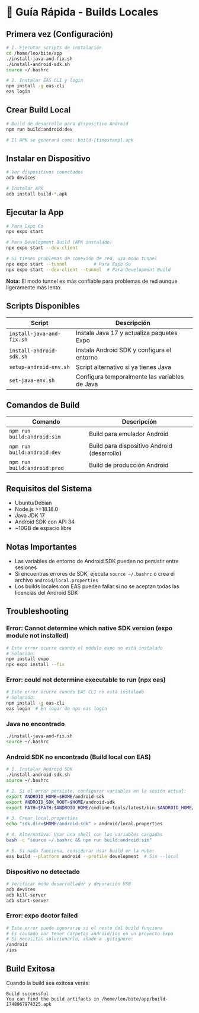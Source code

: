# 🚀 Guía Rápida - Builds Locales

## Primera vez (Configuración)

```bash
# 1. Ejecutar scripts de instalación
cd /home/leo/bite/app
./install-java-and-fix.sh
./install-android-sdk.sh
source ~/.bashrc

# 2. Instalar EAS CLI y login
npm install -g eas-cli
eas login
```

## Crear Build Local

```bash
# Build de desarrollo para dispositivo Android
npm run build:android:dev

# El APK se generará como: build-[timestamp].apk
```

## Instalar en Dispositivo

```bash
# Ver dispositivos conectados
adb devices

# Instalar APK
adb install build-*.apk
```

## Ejecutar la App

```bash
# Para Expo Go
npx expo start

# Para Development Build (APK instalado)
npx expo start --dev-client

# Si tienes problemas de conexión de red, usa modo tunnel
npx expo start --tunnel          # Para Expo Go
npx expo start --dev-client --tunnel  # Para Development Build
```

**Nota:** El modo tunnel es más confiable para problemas de red aunque ligeramente más lento.

## Scripts Disponibles

| Script | Descripción |
|--------|-------------|
| `install-java-and-fix.sh` | Instala Java 17 y actualiza paquetes Expo |
| `install-android-sdk.sh` | Instala Android SDK y configura el entorno |
| `setup-android-env.sh` | Script alternativo si ya tienes Java |
| `set-java-env.sh` | Configura temporalmente las variables de Java |

## Comandos de Build

| Comando | Descripción |
|---------|-------------|
| `npm run build:android:sim` | Build para emulador Android |
| `npm run build:android:dev` | Build para dispositivo Android (desarrollo) |
| `npm run build:android:prod` | Build de producción Android |

## Requisitos del Sistema

- Ubuntu/Debian
- Node.js >=18.18.0
- Java JDK 17
- Android SDK con API 34
- ~10GB de espacio libre

## Notas Importantes

- Las variables de entorno de Android SDK pueden no persistir entre sesiones
- Si encuentras errores de SDK, ejecuta `source ~/.bashrc` o crea el archivo `android/local.properties`
- Los builds locales con EAS pueden fallar si no se aceptan todas las licencias del Android SDK

## Troubleshooting

### Error: Cannot determine which native SDK version (expo module not installed)
```bash
# Este error ocurre cuando el módulo expo no está instalado
# Solución:
npm install expo
npx expo install --fix
```

### Error: could not determine executable to run (npx eas)
```bash
# Este error ocurre cuando EAS CLI no está instalado
# Solución:
npm install -g eas-cli
eas login  # En lugar de npx eas login
```

### Java no encontrado
```bash
./install-java-and-fix.sh
source ~/.bashrc
```

### Android SDK no encontrado (Build local con EAS)
```bash
# 1. Instalar Android SDK
./install-android-sdk.sh
source ~/.bashrc

# 2. Si el error persiste, configurar variables en la sesión actual:
export ANDROID_HOME=$HOME/android-sdk
export ANDROID_SDK_ROOT=$HOME/android-sdk
export PATH=$PATH:$ANDROID_HOME/cmdline-tools/latest/bin:$ANDROID_HOME/platform-tools

# 3. Crear local.properties
echo "sdk.dir=$HOME/android-sdk" > android/local.properties

# 4. Alternativa: Usar una shell con las variables cargadas
bash -c "source ~/.bashrc && npm run build:android:sim"

# 5. Si nada funciona, considerar usar build en la nube:
eas build --platform android --profile development  # Sin --local
```

### Dispositivo no detectado
```bash
# Verificar modo desarrollador y depuración USB
adb devices
adb kill-server
adb start-server
```

### Error: expo doctor failed
```bash
# Este error puede ignorarse si el resto del build funciona
# Es causado por tener carpetas android/ios en un proyecto Expo
# Si necesitas solucionarlo, añade a .gitignore:
/android
/ios
```

## Build Exitosa

Cuando la build sea exitosa verás:
```
Build successful
You can find the build artifacts in /home/leo/bite/app/build-1748967974325.apk
```